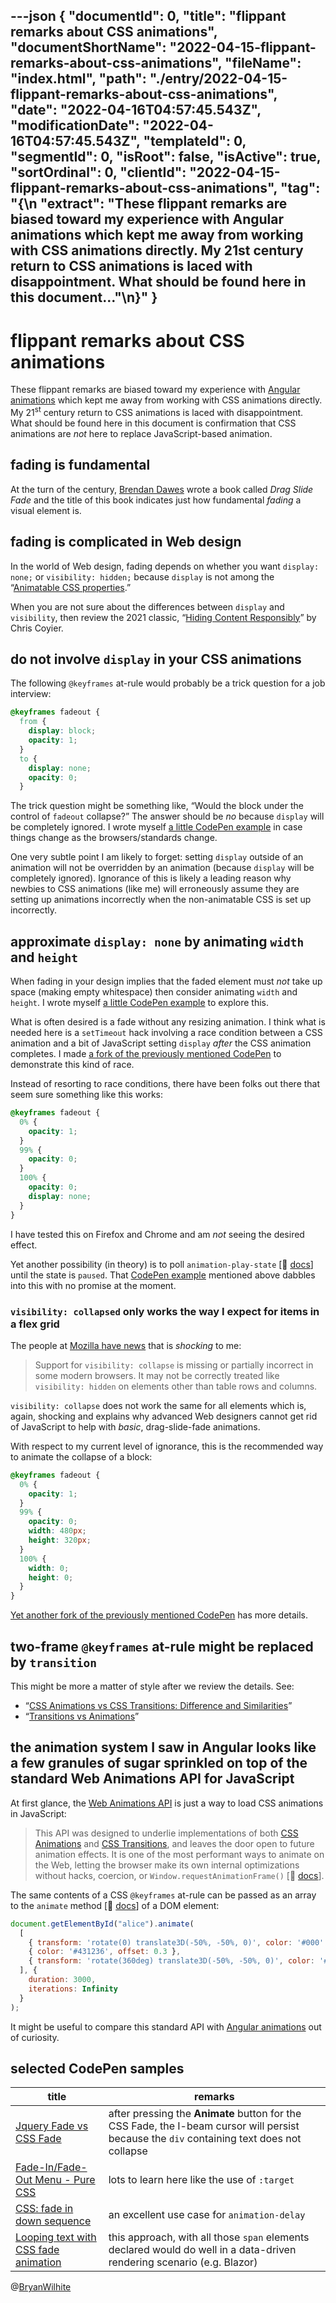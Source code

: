 ---json
{
  "documentId": 0,
  "title": "flippant remarks about CSS animations",
  "documentShortName": "2022-04-15-flippant-remarks-about-css-animations",
  "fileName": "index.html",
  "path": "./entry/2022-04-15-flippant-remarks-about-css-animations",
  "date": "2022-04-16T04:57:45.543Z",
  "modificationDate": "2022-04-16T04:57:45.543Z",
  "templateId": 0,
  "segmentId": 0,
  "isRoot": false,
  "isActive": true,
  "sortOrdinal": 0,
  "clientId": "2022-04-15-flippant-remarks-about-css-animations",
  "tag": "{\n  \"extract\": \"These flippant remarks are biased toward my experience with Angular animations which kept me away from working with CSS animations directly. My 21st century return to CSS animations is laced with disappointment. What should be found here in this document…\"\n}"
}
---

# flippant remarks about CSS animations

These flippant remarks are biased toward my experience with [Angular animations](https://angular.io/guide/animations) which kept me away from working with CSS animations directly. My 21<sup>st</sup> century return to CSS animations is laced with disappointment. What should be found here in this document is confirmation that CSS animations are _not_ here to replace JavaScript-based animation.

## fading is fundamental

At the turn of the century, [Brendan Dawes](https://brendandawes.com/about/) wrote a book called _Drag Slide Fade_ and the title of this book indicates just how fundamental _fading_ a visual element is.

## fading is complicated in Web design

In the world of Web design, fading depends on whether you want `display: none;` or `visibility: hidden;` because `display` is not among the “[Animatable CSS properties](https://developer.mozilla.org/en-US/docs/Web/CSS/CSS_animated_properties).”

When you are not sure about the differences between `display` and `visibility`, then review the 2021 classic, “[Hiding Content Responsibly](https://css-tricks.com/hiding-content-responsibly/)” by Chris Coyier.

## do not involve `display` in your CSS animations

The following `@keyframes` at-rule would probably be a trick question for a job interview:

```css
@keyframes fadeout {
  from {
    display: block;
    opacity: 1;
  }
  to {
    display: none;
    opacity: 0;
  }
```

The trick question might be something like, “Would the block under the control of `fadeout` collapse?” The answer should be _no_ because `display` will be completely ignored. I wrote myself [a little CodePen example](https://codepen.io/rasx/pen/ExoeGvJ) in case things change as the browsers/standards change.

One very subtle point I am likely to forget: setting `display` outside of an animation will not be overridden by an animation (because `display` will be completely ignored). Ignorance of this is likely a leading reason why newbies to CSS animations (like me) will erroneously assume they are setting up animations incorrectly when the non-animatable CSS is set up incorrectly.

## approximate `display: none` by animating `width` and `height`

When fading in your design implies that the faded element must _not_ take up space (making empty whitespace) then consider animating `width` and `height`. I wrote myself [a little CodePen example](https://codepen.io/rasx/pen/ExoeGvJ) to explore this.

What is often desired is a fade without any resizing animation. I think what is needed here is a `setTimeout` hack involving a race condition between a CSS animation and a bit of JavaScript setting `display` _after_ the CSS animation completes. I made [a fork of the previously mentioned CodePen](https://codepen.io/rasx/pen/yLpRYRb) to demonstrate this kind of race.

Instead of resorting to race conditions, there have been folks out there that seem sure something like this works:

```css
@keyframes fadeout {
  0% {
    opacity: 1;
  }
  99% {
    opacity: 0;
  }
  100% {
    opacity: 0;
    display: none;
  }
}
```

I have tested this on Firefox and Chrome and am _not_ seeing the desired effect.

Yet another possibility (in theory) is to poll `animation-play-state` [📖 [docs](https://developer.mozilla.org/en-US/docs/Web/CSS/animation-play-state)] until the state is `paused`. That [CodePen example](https://codepen.io/rasx/pen/ExoeGvJ) mentioned above dabbles into this with no promise at the moment.

### `visibility: collapsed` only works the way I expect for items in a flex grid

The people at [Mozilla have news](https://developer.mozilla.org/en-US/docs/Web/CSS/visibility) that is _shocking_ to me:

>Support for `visibility: collapse` is missing or partially incorrect in some modern browsers. It may not be correctly treated like `visibility: hidden` on elements other than table rows and columns.

`visibility: collapse` does not work the same for all elements which is, again, shocking and explains why advanced Web designers cannot get rid of JavaScript to help with _basic_, drag-slide-fade animations.

With respect to my current level of ignorance, this is the recommended way to animate the collapse of a block:

```css
@keyframes fadeout {
  0% {
    opacity: 1;
  }
  99% {
    opacity: 0;
    width: 480px;
    height: 320px;
  }
  100% {
    width: 0;
    height: 0;
  }
}
```

[Yet another fork of the previously mentioned CodePen](https://codepen.io/rasx/pen/yLpRvMr) has more details.

## two-frame `@keyframes` at-rule might be replaced by `transition`

This might be more a matter of style after we review the details. See:

- “[CSS Animations vs CSS Transitions: Difference and Similarities](https://imjignesh.com/css-transition-vs-animations/)”
- “[Transitions vs Animations](https://cssanimation.rocks/transition-vs-animation/)”

## the animation system I saw in Angular looks like a few granules of sugar sprinkled on top of the standard Web Animations API for JavaScript

At first glance, the [Web Animations API](https://developer.mozilla.org/en-US/docs/Web/API/Web_Animations_API/Using_the_Web_Animations_API) is just a way to load CSS animations in JavaScript:

>This API was designed to underlie implementations of both [CSS Animations](https://developer.mozilla.org/en-US/docs/Web/CSS/CSS_Animations) and [CSS Transitions](https://developer.mozilla.org/en-US/docs/Web/CSS/CSS_Transitions), and leaves the door open to future animation effects. It is one of the most performant ways to animate on the Web, letting the browser make its own internal optimizations without hacks, coercion, or `Window.requestAnimationFrame()` [📖 [docs](https://developer.mozilla.org/en-US/docs/Web/API/window/requestAnimationFrame)].

The same contents of a CSS `@keyframes` at-rule can be passed as an array to the `animate` method [📖 [docs](https://developer.mozilla.org/en-US/docs/Web/API/Element/animate)] of a DOM element:

```javascript
document.getElementById("alice").animate(
  [
    { transform: 'rotate(0) translate3D(-50%, -50%, 0)', color: '#000' },
    { color: '#431236', offset: 0.3 },
    { transform: 'rotate(360deg) translate3D(-50%, -50%, 0)', color: '#000' }
  ], {
    duration: 3000,
    iterations: Infinity
  }
);
```

It might be useful to compare this standard API with [Angular animations](https://angular.io/guide/animations) out of curiosity.

## selected CodePen samples

| title | remarks |
|- |-
| [Jquery Fade vs CSS Fade](https://codepen.io/bryanbraun/pen/YXxoBY) | after pressing the **Animate** button for the CSS Fade, the I-beam cursor will persist because the `div` containing text does not collapse |
| [Fade-In/Fade-Out Menu - Pure CSS](https://codepen.io/pseudosocial/pen/yJLjLL) | lots to learn here like the use of `:target` |
| [CSS: fade in down sequence](https://codepen.io/gabrieleromanato/pen/xVYdRp) | an excellent use case for `animation-delay`
| [Looping text with CSS fade animation](https://codepen.io/bekahmcdonald/pen/vYBXMOZ) | this approach, with all those `span` elements declared would do well in a data-driven rendering scenario (e.g. Blazor) |

@[BryanWilhite](https://twitter.com/BryanWilhite)
